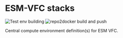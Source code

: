 # ESM-VFC stacks

![Test env building](https://github.com/ESM-VFC/esm-vfc-stacks/workflows/Test%20env%20building/badge.svg)
![repo2docker build and push](https://github.com/ESM-VFC/esm-vfc-stacks/workflows/repo2docker%20build%20and%20push/badge.svg)

Central compute environment definition(s) for ESM VFC.
